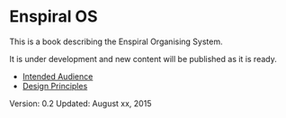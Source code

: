 # Enspiral OS
This is a book describing the Enspiral Organising System.

It is under development and new content will be published as it is ready.

* [Intended Audience](./intended-audience)
* [Design Principles](./design-principles)

Version: 0.2
Updated: August xx, 2015
